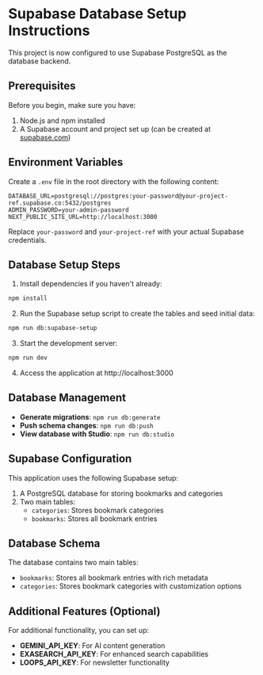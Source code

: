 # Supabase Database Setup Instructions

This project is now configured to use Supabase PostgreSQL as the database backend.

## Prerequisites

Before you begin, make sure you have:

1. Node.js and npm installed
2. A Supabase account and project set up (can be created at [supabase.com](https://supabase.com))

## Environment Variables

Create a `.env` file in the root directory with the following content:

```
DATABASE_URL=postgresql://postgres:your-password@your-project-ref.supabase.co:5432/postgres
ADMIN_PASSWORD=your-admin-password
NEXT_PUBLIC_SITE_URL=http://localhost:3000
```

Replace `your-password` and `your-project-ref` with your actual Supabase credentials.

## Database Setup Steps

1. Install dependencies if you haven't already:

```bash
npm install
```

2. Run the Supabase setup script to create the tables and seed initial data:

```bash
npm run db:supabase-setup
```

3. Start the development server:

```bash
npm run dev
```

4. Access the application at http://localhost:3000

## Database Management

- **Generate migrations**: `npm run db:generate`
- **Push schema changes**: `npm run db:push`
- **View database with Studio**: `npm run db:studio`

## Supabase Configuration

This application uses the following Supabase setup:

1. A PostgreSQL database for storing bookmarks and categories
2. Two main tables:
   - `categories`: Stores bookmark categories
   - `bookmarks`: Stores all bookmark entries

## Database Schema

The database contains two main tables:
- `bookmarks`: Stores all bookmark entries with rich metadata
- `categories`: Stores bookmark categories with customization options

## Additional Features (Optional)

For additional functionality, you can set up:

- **GEMINI_API_KEY**: For AI content generation
- **EXASEARCH_API_KEY**: For enhanced search capabilities
- **LOOPS_API_KEY**: For newsletter functionality 